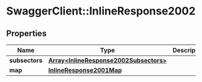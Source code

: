 # SwaggerClient::InlineResponse2002

## Properties
Name | Type | Description | Notes
------------ | ------------- | ------------- | -------------
**subsectors** | [**Array&lt;InlineResponse2002Subsectors&gt;**](InlineResponse2002Subsectors.md) |  | [optional] 
**map** | [**InlineResponse2001Map**](InlineResponse2001Map.md) |  | [optional] 


